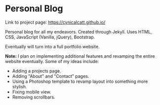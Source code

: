 # Personal Blog

Link to project page: https://cynicalcatt.github.io/

Personal blog for all my endeavors. Created through Jekyll. Uses HTML, CSS, JavaScript (Vanilla, jQuery), Bootstrap.

Eventually will turn into a full portfolio website.

**Note:** I plan on implementing additional features and revamping the entire website eventually. Some of my ideas include:
- Adding a projects page.
- Adding "About" and "Contact" pages.
- Using a Photoshop template to revamp layout into something more stylish.
- Fixing mobile view.
- Removing scrollbars.